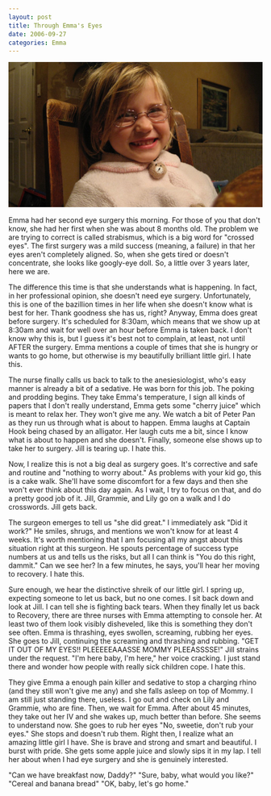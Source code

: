 ```yaml
---
layout: post
title: Through Emma's Eyes
date: 2006-09-27
categories: Emma
---
```


![Emma G](/images/20060927/shapeimage_1.png)

 Emma had her second eye surgery this morning.  For those of you that don't know, she had her first when she was about 8 months old.  The problem we are trying to correct is called strabismus, which is a big word for "crossed eyes".  The first surgery was a mild success (meaning, a failure) in that her eyes aren't completely aligned.  So, when she gets tired or doesn't concentrate, she looks like googly-eye doll.  So, a little over 3 years later, here we are.

 The difference this time is that she understands what is happening.  In fact, in her professional opinion, she doesn't need eye surgery.  Unfortunately, this is one of the bazillion times in her life when she doesn't know what is best for her.  Thank goodness she has us, right?  Anyway, Emma does great before surgery.  It's scheduled for 8:30am, which means that we show up at 8:30am and wait for well over an hour before Emma is taken back.  I don't know why this is, but I guess it's best not to complain, at least, not until AFTER the surgery.  Emma mentions a couple of times that she is hungry or wants to go home, but otherwise is my beautifully brilliant little girl.  I hate this.

 The nurse finally calls us back to talk to the anesiesiologist, who's easy manner is already a bit of a sedative.  He was born for this job.  The poking and prodding begins.  They take Emma's temperature, I sign all kinds of papers that I don't really understand, Emma gets some "cherry juice" which is meant to relax her.  They won't give me any.  We watch a bit of Peter Pan as they run us through what is about to happen.  Emma laughs at Captain Hook being chased by an alligator.   Her laugh cuts me a bit, since I know what is about to happen and she doesn't.  Finally, someone else shows up to take her to surgery.  Jill is tearing up.  I hate this.

 Now, I realize this is not a big deal as surgery goes.  It's corrective and safe and routine and "nothing to worry about."  As problems with your kid go, this is a cake walk.  She'll have some discomfort for a few days and then she won't ever think about this day again.  As I wait, I try to focus on that, and do a pretty good job of it.  Jill, Grammie, and Lily go on a walk and I do crosswords.  Jill gets back. 

 The surgeon emerges to tell us "she did great."  I immediately ask "Did it work?"   He smiles, shrugs, and mentions we won't know for at least 4 weeks.  It's worth mentioning that I am focusing all my angst about this situation right at this surgeon.  He spouts percentage of success type numbers at us and tells us the risks, but all I can think is "You do this right, dammit."  Can we see her?  In a few minutes, he says, you'll hear her moving to recovery.  I hate this.

 Sure enough, we hear the distinctive shreik of our little girl.  I spring up, expecting someone to let us back, but no one comes.  I sit back down and look at Jill.  I can tell she is fighting back tears.  When they finally let us back to Recovery, there are three nurses with Emma attempting to console her.  At least two of them look visibly disheveled, like this is something they don't see often.  Emma is thrashing, eyes swollen, screaming, rubbing her eyes.  She goes to Jill, continuing the screaming and thrashing and rubbing.  "GET IT OUT OF MY EYES!! PLEEEEEAAASSE MOMMY PLEEASSSSE!"  Jill strains under the request.  "I'm here baby, I'm here," her voice cracking.  I just stand there and wonder how people with really sick children cope.  I hate this.

 They give Emma a enough pain killer and sedative to stop a charging rhino (and they still won't give me any) and she falls asleep on top of Mommy.  I am still just standing there, useless.  I go out and check on Lily and Grammie, who are fine.  Then, we wait for Emma.  After about 45 minutes, they take out her IV and she wakes up, much better than before.  She seems to understand now.  She goes to rub her eyes "No, sweetie, don't rub your eyes."  She stops and doesn't rub them.  Right then, I realize what an amazing little girl I have.  She is brave and strong and smart and beautiful.  I burst with pride.  She gets some apple juice and slowly sips it in my lap.  I tell her about when I had eye surgery and she is genuinely interested. 

 "Can we have breakfast now, Daddy?" 
 "Sure, baby, what would you like?"
 "Cereal and banana bread"
 "OK, baby, let's go home."
